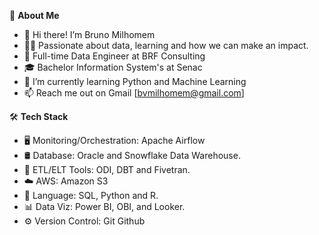 📖 **About Me**

- 👋 Hi there! I’m Bruno Milhomem
- :man_technologist: Passionate about data, learning and how we can make an impact.
- 💼 Full-time Data Engineer at BRF Consulting
- 🎓 Bachelor Information System's at Senac
- 🌱 I’m currently learning Python and Machine Learning
- 📫 Reach me out on Gmail [bvmilhomem@gmail.com]


:hammer_and_wrench: **Tech Stack**

- :desktop_computer: Monitoring/Orchestration: Apache Airflow
- 🛢  Database: Oracle and Snowflake Data Warehouse.
- :hammer: ETL/ELT Tools: ODI, DBT and Fivetran.
- :cloud: AWS: Amazon S3
- :wrench:  Language: SQL, Python and R.
- :bar_chart: Data Viz: Power BI, OBI, and Looker.
- :gear:  Version Control: Git Github



<!---
brunomilhomem/brunomilhomem is a ✨ special ✨ repository because its `README.md` (this file) appears on your GitHub profile.
You can click the Preview link to take a look at your changes.
--->
